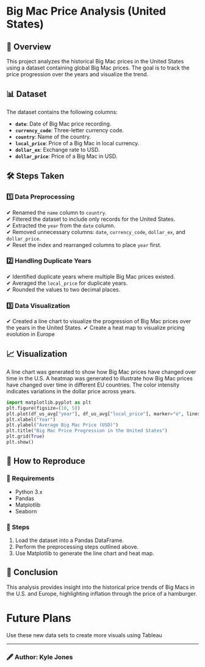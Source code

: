 # Big Mac Price Analysis (United States)

## 📌 Overview
This project analyzes the historical Big Mac prices in the United States using a dataset containing global Big Mac prices. The goal is to track the price progression over the years and visualize the trend.

## 📊 Dataset
The dataset contains the following columns:
- **`date`**: Date of Big Mac price recording.
- **`currency_code`**: Three-letter currency code.
- **`country`**: Name of the country.
- **`local_price`**: Price of a Big Mac in local currency.
- **`dollar_ex`**: Exchange rate to USD.
- **`dollar_price`**: Price of a Big Mac in USD.

## 🛠 Steps Taken

### 1️⃣ Data Preprocessing
✔ Renamed the `name` column to `country`.  
✔ Filtered the dataset to include only records for the United States.  
✔ Extracted the `year` from the `date` column.  
✔ Removed unnecessary columns: `date`, `currency_code`, `dollar_ex`, and `dollar_price`.  
✔ Reset the index and rearranged columns to place `year` first.  

### 2️⃣ Handling Duplicate Years
✔ Identified duplicate years where multiple Big Mac prices existed.  
✔ Averaged the `local_price` for duplicate years.  
✔ Rounded the values to two decimal places.  

### 3️⃣ Data Visualization
✔ Created a line chart to visualize the progression of Big Mac prices over the years in the United States. 
✔ Create a heat map to visualize pricing evolution in Europe 

## 📈 Visualization
A line chart was generated to show how Big Mac prices have changed over time in the U.S.
A heatmap was generated to illustrate how Big Mac prices have changed over time in different EU countries. The color intensity indicates variations in the dollar price across years.

```python
import matplotlib.pyplot as plt
plt.figure(figsize=(10, 5))
plt.plot(df_us_avg["year"], df_us_avg["local_price"], marker="o", linestyle="-", color="b")
plt.xlabel("Year")
plt.ylabel("Average Big Mac Price (USD)")
plt.title("Big Mac Price Progression in the United States")
plt.grid(True)
plt.show()
```

## 🚀 How to Reproduce
### 🔧 Requirements
- Python 3.x
- Pandas
- Matplotlib
- Seaborn

### 📝 Steps
1. Load the dataset into a Pandas DataFrame.
2. Perform the preprocessing steps outlined above.
3. Use Matplotlib to generate the line chart and heat map.

## 📢 Conclusion
This analysis provides insight into the historical price trends of Big Macs in the U.S. and Europe, highlighting inflation through the price of a hamburger.

# Future Plans
Use these new data sets to create more visuals using Tableau

---
### 🖋 Author: Kyle Jones
